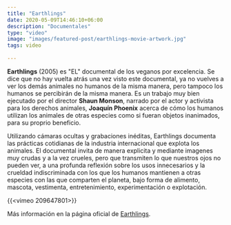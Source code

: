 ```yaml
---
title: "Earthlings"
date: 2020-05-09T14:46:10+06:00
description: "Documentales"
type: "video"
image: "images/featured-post/earthlings-movie-artwork.jpg"
tags: video
  
---
```

**Earthlings** (2005) es "EL" documental de los veganos por excelencia. Se dice que no hay vuelta atrás una vez visto este documental, ya no vuelves a ver los demás animales no humanos de la misma manera, pero tampoco los humanos se percibirán de la misma manera. Es un trabajo muy bien ejecutado por el director **Shaun Monson**, narrado por el actor y activista para los derechos animales, **Joaquín Phoenix** acerca de cómo los humanos utilizan los animales de otras especies como si fueran objetos inanimados, para su proprio beneficio. 

Utilizando cámaras ocultas y grabaciones inéditas, Earthlings documenta las prácticas cotidianas de la industria internacional que explota los animales. El documental invita de manera explicita y mediante imagenes muy crudas y a la vez crueles, pero que transmiten lo que nuestros ojos no pueden ver, a una profunda reflexión sobre los usos innecesarios y la crueldad indiscriminada con los que los humanos mantienen a otras especies con las que comparten el planeta, bajo forma de alimento, mascota, vestimenta, entretenimiento, experimentación o explotación.

{{<vimeo 209647801>}}

Más información en la página oficial de [Earthlings](https://www.nationearth.com).